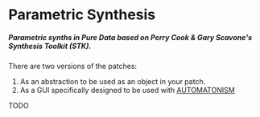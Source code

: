 # Parametric Synthesis
##### Parametric synths in Pure Data based on Perry Cook &amp; Gary Scavone's Synthesis Toolkit (STK).

There are two versions of the patches:
1. As an abstraction to be used as an object in your patch.
2. As a GUI specifically designed to be used with [AUTOMATONISM](https://www.automatonism.com/)

TODO
